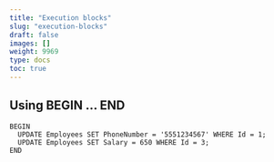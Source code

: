 ```yaml
---
title: "Execution blocks"
slug: "execution-blocks"
draft: false
images: []
weight: 9969
type: docs
toc: true
---
```


## Using BEGIN ... END
    BEGIN
      UPDATE Employees SET PhoneNumber = '5551234567' WHERE Id = 1;
      UPDATE Employees SET Salary = 650 WHERE Id = 3;
    END


